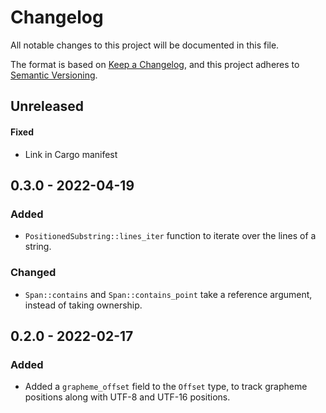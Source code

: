 # Changelog

All notable changes to this project will be documented in this file.

The format is based on [Keep a Changelog](https://keepachangelog.com/en/1.0.0/),
and this project adheres to [Semantic Versioning](https://semver.org/spec/v2.0.0.html).

## Unreleased

#### Fixed

- Link in Cargo manifest

## 0.3.0 - 2022-04-19

### Added

- `PositionedSubstring::lines_iter` function to iterate over the lines of a string.

### Changed

- `Span::contains` and `Span::contains_point` take a reference argument, instead of
  taking ownership.

## 0.2.0 - 2022-02-17

### Added

- Added a `grapheme_offset` field to the `Offset` type, to track grapheme
  positions along with UTF-8 and UTF-16 positions.
